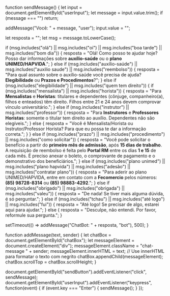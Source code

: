 function sendMessage() {
  let input = document.getElementById("userInput");
  let message = input.value.trim();
  if (message === "") return;

  addMessage("Você: " + message, "user");
  input.value = "";

  let resposta = "";
  let msg = message.toLowerCase();

  if (msg.includes("olá") || msg.includes("oi") || msg.includes("boa tarde") || msg.includes("bom dia")) {
    resposta = "Olá! Como posso te ajudar hoje? Posso dar informações sobre **auxílio-saúde** ou o **plano UNIMED/HAPVIDA**.";
  } else if (msg.includes("auxílio-saúde") || msg.includes("auxilio saude") || msg.includes("reembolso")) {
    resposta = "Para qual assunto sobre o auxílio-saúde você precisa de ajuda? **Elegibilidade** ou **Prazos e Procedimentos**?";
  } else if (msg.includes("elegibilidade") || msg.includes("quem tem direito")) {
    if (msg.includes("mensalista") || msg.includes("horista")) {
      resposta = "Para **Mensalistas** e **Horistas**: titulares e dependentes (cônjuge, companheiro(a), filhos e enteados) têm direito. Filhos entre 21 e 24 anos devem comprovar vínculo universitário.";
    } else if (msg.includes("instrutor") || msg.includes("professor")) {
      resposta = "Para **Instrutores** e **Professores Horistas**: somente o titular tem direito ao auxílio. Dependentes não são elegíveis.";
    } else {
      resposta = "Você é Mensalista/Horista ou Instrutor/Professor Horista? Para que eu possa te dar a informação correta.";
    }
  } else if (msg.includes("prazo") || msg.includes("procedimento") || msg.includes("como solicitar")) {
    resposta = "Você pode solicitar o benefício a partir do **primeiro mês de admissão**, após **15 dias de trabalho**. A requisição de reembolso é feita pelo **Portal RM** entre os dias **1 e 15** de cada mês. É preciso anexar o boleto, o comprovante de pagamento e o demonstrativo dos beneficiários.";
  } else if (msg.includes("plano unimed") || msg.includes("plano hapvida") || msg.includes("adesão") || msg.includes("contratar plano")) {
    resposta = "Para aderir ao plano UNIMED/HAPVIDA, entre em contato com a **Fecomercio** pelos números: **(85) 98728-8314** ou **(85) 98883-4292**.";
  } else if (msg.includes("obrigado") || msg.includes("obrigada") || msg.includes("valeu")) {
    resposta = "De nada! Se tiver mais alguma dúvida, é só perguntar.";
  } else if (msg.includes("tchau") || msg.includes("até logo") || msg.includes("fui")) {
    resposta = "Até logo! Se precisar de algo, estarei aqui para ajudar.";
  } else {
    resposta = "Desculpe, não entendi. Por favor, reformule sua pergunta.";
  }

  setTimeout(() => addMessage("ChatBot: " + resposta, "bot"), 500);
}

function addMessage(text, sender) {
  let chatBox = document.getElementById("chatBox");
  let messageElement = document.createElement("div");
  messageElement.className = "chat-message " + sender;
  messageElement.innerHTML = text; // Use innerHTML para formatar o texto com negrito
  chatBox.appendChild(messageElement);
  chatBox.scrollTop = chatBox.scrollHeight;
}

document.getElementById("sendButton").addEventListener("click", sendMessage);
document.getElementById("userInput").addEventListener("keypress", function(event) {
    if (event.key === "Enter") {
        sendMessage();
    }
});
